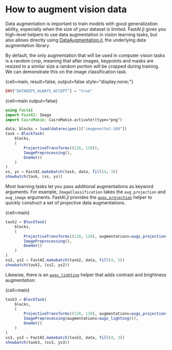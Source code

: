 # How to augment vision data

Data augmentation is important to train models with good generalization ability, especially when the size of your dataset is limited. FastAI.jl gives you high-level helpers to use data augmentation in vision learning tasks, but also allows directly using [DataAugmentation.jl](https://github.com/lorenzoh/DataAugmentation.jl), the underlying data augmentation library.

By default, the only augmentation that will be used in computer vision tasks is a random crop, meaning that after images, keypoints and masks are resized to a similar size a random portion will be cropped during training. We can demonstrate this on the image classification task.

{cell=main, result=false, output=false style="display:none;"}
```julia
ENV["DATADEPS_ALWAYS_ACCEPT"] = "true"
```

{cell=main output=false}
```julia
using FastAI
import FastAI: Image
import CairoMakie; CairoMakie.activate!(type="png")

data, blocks = load(datarecipes()["imagenette2-160"])
task = BlockTask(
    blocks,
    (
        ProjectiveTransforms((128, 128)),
        ImagePreprocessing(),
        OneHot()
    )
)
xs, ys = FastAI.makebatch(task, data, fill(4, 3))
showbatch(task, (xs, ys))     
```


Most learning tasks let you pass additional augmentations as keyword arguments. For example, `ImageClassification` takes the `aug_projection` and `aug_image` arguments. FastAI.jl provides the [`augs_projection`](#) helper to quickly construct a set of projective data augmentations.

{cell=main}
```julia
task2 = BlockTask(
    blocks,
    (
        ProjectiveTransforms((128, 128), augmentations=augs_projection()),
        ImagePreprocessing(),
        OneHot()
    )
)
xs2, ys2 = FastAI.makebatch(task2, data, fill(4, 3))
showbatch(task2, (xs2, ys2))
```


Likewise, there is an [`augs_lighting`](#) helper that adds contrast and brightness augmentation:

{cell=main}
```julia
task3 = BlockTask(
    blocks,
    (
        ProjectiveTransforms((128, 128), augmentations=augs_projection()),
        ImagePreprocessing(augmentations=augs_lighting()),
        OneHot()
    )
)
xs3, ys3 = FastAI.makebatch(task3, data, fill(4, 3))
showbatch(task3, (xs3, ys3))
```
